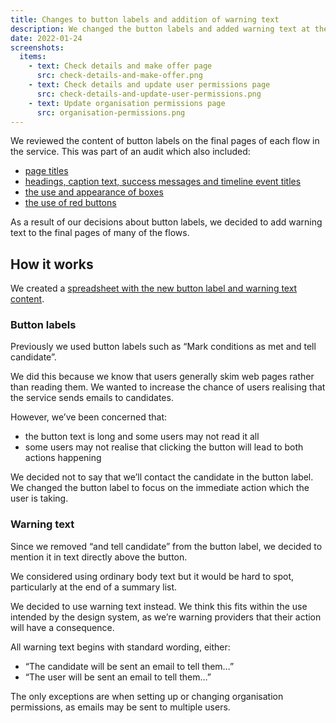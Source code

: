 ```yaml
---
title: Changes to button labels and addition of warning text
description: We changed the button labels and added warning text at the end of many flows within the service.
date: 2022-01-24
screenshots:
  items:
    - text: Check details and make offer page
      src: check-details-and-make-offer.png
    - text: Check details and update user permissions page
      src: check-details-and-update-user-permissions.png
    - text: Update organisation permissions page
      src: organisation-permissions.png
---
```


We reviewed the content of button labels on the final pages of each flow in the service. This was part of an audit which also included:

- [page titles](/manage-teacher-training-applications/making-page-titles-consistent-and-more-meaningful/)
- [headings, caption text, success messages and timeline event titles](/manage-teacher-training-applications/changes-to-headings-caption-text-success-messages-and-timeline-event-titles/)
- [the use and appearance of boxes](/manage-teacher-training-applications/changes-to-the-use-and-appearance-of-boxes/)
- [the use of red buttons](/manage-teacher-training-applications/changing-the-way-we-use-red-warning-buttons/)

As a result of our decisions about button labels, we decided to add warning text to the final pages of many of the flows.

## How it works

We created a [spreadsheet with the new button label and warning text content](https://docs.google.com/spreadsheets/d/1nfI8Es-Q1_klKeiYe5r2znlr688b12lRIOZF_dt5EwI/edit?pli=1#gid=0).

### Button labels

Previously we used button labels such as “Mark conditions as met and tell candidate”.

We did this because we know that users generally skim web pages rather than reading them. We wanted to increase the chance of users realising that the service sends emails to candidates.

However, we’ve been concerned that:

- the button text is long and some users may not read it all
- some users may not realise that clicking the button will lead to both actions happening

We decided not to say that we’ll contact the candidate in the button label. We changed the button label to focus on the immediate action which the user is taking.

### Warning text

Since we removed “and tell candidate” from the button label, we decided to mention it in text directly above the button.

We considered using ordinary body text but it would be hard to spot, particularly at the end of a summary list.

We decided to use warning text instead. We think this fits within the use intended by the design system, as we’re warning providers that their action will have a consequence.

All warning text begins with standard wording, either:

- “The candidate will be sent an email to tell them…”
- “The user will be sent an email to tell them…”

The only exceptions are when setting up or changing organisation permissions, as emails may be sent to multiple users.
